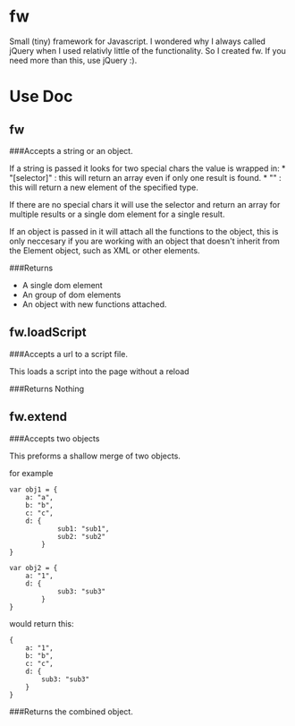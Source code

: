 fw
==

Small (tiny) framework for Javascript. I wondered why I always called jQuery when I used relativly little of the functionality. So I created fw. If you need more than this, use jQuery :).

Use Doc
==

fw
--

###Accepts
a string or an object.

If a string is passed it looks for two special chars the value is wrapped in:
	*	"[selector]" : this will return an array even if only one result is found.
	*	"<elementType>" : this will return a new element of the specified type.

If there are no special chars it will use the selector and return an array for multiple results or a single dom element for a single result.

If an object is passed in it will attach all the functions to the object, this is only neccesary if you are working with an object that doesn't inherit from the Element object, such as XML or other elements.

###Returns
*	A single dom element
*	An group of dom elements
*	An object with new functions attached.

fw.loadScript
-------------
###Accepts
a url to a script file.

This loads a script into the page without a reload

###Returns
Nothing

fw.extend
---------
###Accepts
two objects

This preforms a shallow merge of two objects.

for example

	var obj1 = {
		a: "a",
		b: "b",
		c: "c",
		d: {
				sub1: "sub1",
				sub2: "sub2"
			}
	}

	var obj2 = {
		a: "1",
		d: {
				sub3: "sub3"
			}
	}

would return this:

	{
		a: "1",
		b: "b",
		c: "c",
		d: {
			sub3: "sub3"
		}
	}

###Returns
the combined object.